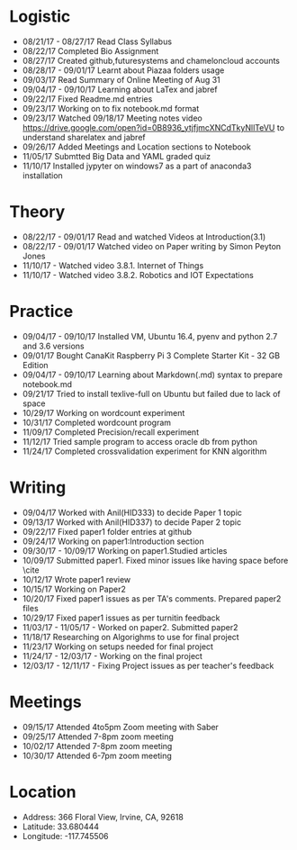 # Logistic

* 08/21/17 - 08/27/17  Read Class Syllabus
* 08/22/17 Completed Bio Assignment
* 08/27/17 Created github,futuresystems and chameloncloud accounts
* 08/28/17 - 09/01/17  Learnt about Piazaa folders usage
* 09/03/17 Read Summary of Online Meeting of Aug 31
* 09/04/17 - 09/10/17 Learning about LaTex and jabref
* 09/22/17 Fixed Readme.md entries
* 09/23/17 Working on to fix notebook.md format
* 09/23/17 Watched 09/18/17 Meeting notes video https://drive.google.com/open?id=0B8936_ytjfjmcXNCdTkyNllTeVU 
           to understand sharelatex and jabref
* 09/26/17 Added Meetings and Location sections to Notebook
* 11/05/17 Submtted Big Data and YAML graded quiz
* 11/10/17 Installed jypyter on windows7 as a part of anaconda3 installation

# Theory

* 08/22/17 - 09/01/17 Read and watched Videos at Introduction(3.1)
* 08/22/17 - 09/01/17 Watched video on Paper writing by Simon Peyton Jones 
* 11/10/17 - Watched video 3.8.1. Internet of Things 
* 11/10/17 - Watched video 3.8.2. Robotics and IOT Expectations

# Practice

* 09/04/17 - 09/10/17  Installed VM, Ubuntu 16.4, pyenv and python 2.7 and 3.6 versions
* 09/01/17 Bought CanaKit Raspberry Pi 3 Complete Starter Kit - 32 GB Edition 
* 09/04/17 - 09/10/17  Learning about Markdown(.md) syntax to prepare notebook.md
* 09/21/17 Tried to install texlive-full on Ubuntu but failed due to lack of space
* 10/29/17 Working on wordcount experiment
* 10/31/17 Completed wordcount program
* 11/09/17 Completed Precision/recall experiment
* 11/12/17 Tried sample program to access oracle db from python 
* 11/24/17 Completed crossvalidation experiment for KNN algorithm

# Writing

* 09/04/17 Worked with Anil(HID333) to decide Paper 1 topic
* 09/13/17 Worked with Anil(HID337) to decide Paper 2 topic
* 09/22/17 Fixed paper1 folder entries at github
* 09/24/17 Working on paper1:Introduction section
* 09/30/17 - 10/09/17 Working on paper1.Studied articles
* 10/09/17 Submitted paper1. Fixed minor issues like having space before \cite
* 10/12/17 Wrote paper1 review 
* 10/15/17 Working on Paper2
* 10/20/17 Fixed paper1 issues as per TA's comments. Prepared paper2 files
* 10/29/17 Fixed paper1 issues as per turnitin feedback
* 11/03/17 - 11/05/17 - Worked on paper2. Submitted paper2
* 11/18/17 Researching on Algorighms to use for final project
* 11/23/17 Working on setups needed for final project
* 11/24/17 - 12/03/17 - Working on the final project
* 12/03/17 - 12/11/17 - Fixing Project issues as per teacher's feedback

# Meetings

* 09/15/17 Attended 4to5pm Zoom meeting with Saber 
* 09/25/17 Attended 7-8pm zoom meeting
* 10/02/17 Attended 7-8pm zoom meeting
* 10/30/17 Attended 6-7pm zoom meeting

# Location

* Address: 366 Floral View, Irvine, CA, 92618
* Latitude: 33.680444
* Longitude: -117.745506
